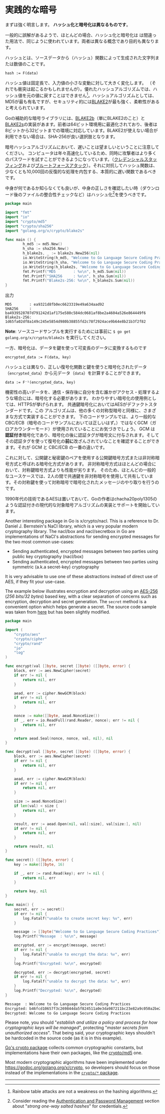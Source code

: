実践的な暗号
======================

まずは強く明言します。
**ハッシュ化と暗号化は異なるものです**。

一般的に誤解があるようで、ほとんどの場合、ハッシュ化と暗号化は
は間違った用法で、同じように使われています。両者は異なる概念であり目的も異なります。

ハッシュとは、ソースデータから（ハッシュ）関数によって生成された文字列または数値のことです。

```
hash := F(data)
```

ハッシュ値は固定長で、入力値の小さな変動に対して大きく変化します。
（それでも衝突は起こるかもしれませんが）。優れたハッシュアルゴリズムでは、ハッシュ値を元の値に戻すことはできません[^1]。ハッシュアルゴリズムとしては、MD5が最も有名ですが、セキュリティ的には[BLAKE2][4]が最も強く、柔軟性があると考えられています。

Goの補助的な暗号ライブラリには、[BLAKE2b][5]（単にBLAKE2のこと）と[BLAKE2s][6]の実装があます。前者は64ビット環境用に最適化されており、後者は8ビットから32ビットまでの環境に対応しています。BLAKE2が使えない場合が利用できない場合は、SHA-256が良い選択肢となります。

暗号ハッシュアルゴリズムにおいて、遅いことは望ましいということに注意してください。
コンピュータは年々高速化しているため、同時に攻撃者はより多くのパスワードを試すことができるようになっています。（[クレデンシャルスタッフィング][7]および[ブルートフォースアタック][8]）。それに対抗してハッシュ関数は、少なくとも10,000回の反復的な処理を内包する、本質的に遅い関数であるべきです。

中身が何であるか知らなくても良いが、中身の正しさを確認したい時（ダウンロード後のファイルの整合性チェックなど）はハッシュ化[^2]を使うべきです。


```go
package main

import "fmt"
import "io"
import "crypto/md5"
import "crypto/sha256"
import "golang.org/x/crypto/blake2s"

func main () {
        h_md5 := md5.New()
        h_sha := sha256.New()
        h_blake2s, _ := blake2s.New256(nil)
        io.WriteString(h_md5, "Welcome to Go Language Secure Coding Practices")
        io.WriteString(h_sha, "Welcome to Go Language Secure Coding Practices")
        io.WriteString(h_blake2s, "Welcome to Go Language Secure Coding Practices")
        fmt.Printf("MD5        : %x\n", h_md5.Sum(nil))
        fmt.Printf("SHA256     : %x\n", h_sha.Sum(nil))
        fmt.Printf("Blake2s-256: %x\n", h_blake2s.Sum(nil))
}
```

出力

```
MD5        : ea9321d8fb0ec6623319e49a634aad92
SHA256     : ba4939528707d791242d1af175e580c584dc0681af8be2a4604a526e864449f6
Blake2s-256: 1d65fa02df8a149c245e5854d980b38855fd2c78f2924ace9b64e8b21b3f2f82
```

**Note**: ソースコードサンプルを実行するためには事前に `$ go get golang.org/x/crypto/blake2s` を実行してください。

一方、暗号化は、データを鍵を使って可変長のデータに変換するものです

```
encrypted_data := F(data, key)
```

ハッシュとは異なり、正しい復号化関数と鍵を使うと暗号化されたデータ（`encrypted_data`）から元データ（`data`）を計算することができます。

```
data := F⁻¹(encrypted_data, key)
```

機密性の高いデータを、通信・保存後に自分を含む誰かがアクセス・処理するような場合には、暗号化する必要があります。
わかりやすい暗号化の使用例としては、HTTPSが挙げられます。
共通鍵暗号化においてはAESがデファクトスタンダードです。この
アルゴリズムは、他の多くの対称型暗号と同様に、さまざまな方式で実装することができます。
下のコードサンプルでは、より一般的なCBC/ECB（暗号のコードサンプルにおいては正しいはず。）ではなくGCM（ガロアカウンターモード）が使用されていることにお気づきでしょう。
GCM は **認証付き**暗号化であり、暗号化の後に認証タグが暗号文に付与されます。そしてその認証タグを使って復号化の**前に**改ざんされていなことを確認することができます。それが GCM と CBC/ECB の一番の違いです。

これに対して、公開鍵と秘密鍵のペアを使用する公開鍵暗号方式または非対称暗号方式と呼ばれる暗号化方式があります。
非対称暗号方式はほとんどの場合において、対称鍵暗号方式よりも性能が劣ります。
そのため、ほとんどの一般的なユースケースでは、2人の間で共通鍵を非対称暗号を使用して共有しています。その対称鍵を使って対称暗号で暗号化されたメッセージのやり取りを行うのです。

1990年代の技術であるAESは置いておいて、Goの作者はchacha20poly1305のような認証付きの現代的な対象暗号アルゴリズムの実装とサポートを開始しています。

Another interesting package in Go is x/crypto/nacl. This is a reference to
Dr. Daniel J. Bernstein's NaCl library, which is a very popular modern
cryptography library.
The nacl/box and nacl/secretbox in Go are implementations of NaCl's
abstractions for sending encrypted messages for the two most common use-cases:

* Sending authenticated, encrypted messages between two parties using public
  key cryptography (nacl/box)
* Sending authenticated, encrypted messages between two parties using symmetric
  (a.k.a secret-key) cryptography

It is very advisable to use one of these abstractions instead of direct use of
AES, if they fit your use-case.

The example below illustrates encryption and decryption using an [AES-256][9]
(*256 bits/32 bytes*) based key, with a clear separation of concerns such as
encryption, decryption and secret generation. The `secret` method is a
convenient option which helps generate a secret. The source code sample was
taken from [here][10] but has been slightly modified.

```go
package main

import (
    "crypto/aes"
    "crypto/cipher"
    "crypto/rand"
    "io"
    "log"
)

func encrypt(val []byte, secret []byte) ([]byte, error) {
    block, err := aes.NewCipher(secret)
    if err != nil {
        return nil, err
    }

    aead, err := cipher.NewGCM(block)
    if err != nil {
        return nil, err
    }

    nonce := make([]byte, aead.NonceSize())
    if _, err = io.ReadFull(rand.Reader, nonce); err != nil {
        return nil, err
    }

    return aead.Seal(nonce, nonce, val, nil), nil
}

func decrypt(val []byte, secret []byte) ([]byte, error) {
    block, err := aes.NewCipher(secret)
    if err != nil {
        return nil, err
    }

    aead, err := cipher.NewGCM(block)
    if err != nil {
        return nil, err
    }

    size := aead.NonceSize()
    if len(val) < size {
        return nil, err
    }

    result, err := aead.Open(nil, val[:size], val[size:], nil)
    if err != nil {
        return nil, err
    }

    return result, nil
}

func secret() ([]byte, error) {
    key := make([]byte, 16)

    if _, err := rand.Read(key); err != nil {
        return nil, err
    }

    return key, nil
}

func main() {
    secret, err := secret()
    if err != nil {
        log.Fatalf("unable to create secret key: %v", err)
    }

    message := []byte("Welcome to Go Language Secure Coding Practices")
    log.Printf("Message  : %s\n", message)

    encrypted, err := encrypt(message, secret)
    if err != nil {
        log.Fatalf("unable to encrypt the data: %v", err)
    }
    log.Printf("Encrypted: %x\n", encrypted)

    decrypted, err := decrypt(encrypted, secret)
    if err != nil {
        log.Fatalf("unable to decrypt the data: %v", err)
    }
    log.Printf("Decrypted: %s\n", decrypted)
}
```

```bash
Message  : Welcome to Go Language Secure Coding Practices
Encrypted: b46fcd10657f3c269844da5f824511a0e3da987211bc23e82a9c050a2be287f51bb41dd3546742442498ae9fcad2ce40d88625d1840c11096a55cb4f217382befbeb636e479cfecfcd3a
Decrypted: Welcome to Go Language Secure Coding Practices
```

Please note, you should "_establish and utilize a policy and process for how
cryptographic keys will be managed_", protecting "_master secrets from
unauthorized access_". That being said, your cryptographic keys shouldn't be
hardcoded in the source code (as it is in this example).

[Go's crypto package][1] collects common cryptographic constants, but
implementations have their own packages, like the [crypto/md5][2] one.

Most modern cryptographic algorithms have been implemented under
https://godoc.org/golang.org/x/crypto, so developers should focus on those
instead of the implementations in the [`crypto/*` package][1].

---

[^1]: Rainbow table attacks are not a weakness on the hashing algorithms.
[^2]: Consider reading the [Authentication and Password Management][3] section about "_strong one-way salted hashes_" for credentials.

[1]: https://golang.org/pkg/crypto/
[2]: https://golang.org/pkg/crypto/md5/
[3]: ../authentication-password-management/README.md
[4]: https://blake2.net/
[5]: https://godoc.org/golang.org/x/crypto/blake2b
[6]: https://godoc.org/golang.org/x/crypto/blake2s
[7]: https://www.owasp.org/index.php/Credential_stuffing
[8]: https://www.owasp.org/index.php/Brute_force_attack
[9]: https://en.wikipedia.org/wiki/Advanced_Encryption_Standard
[10]: http://www.inanzzz.com/index.php/post/f3pe/data-encryption-and-decryption-with-a-secret-key-in-golang
